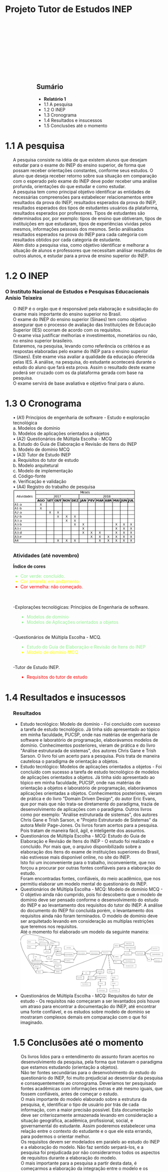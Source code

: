 <br /><br /><br /><br /><br />
<br /><br /><br /><br /><br />
# Projeto Tutor de Estudos INEP
<br /><br /><br /><br /><br />
<br /><br /><br /><br /><br />
<div style="page-break-after: always;"></div>
<div style="margin-left:100px">
<h2>Sumário </h2>
<ul>
<li><b>Relatório 1</b></li>
  <li>1.1​ ​A​ ​pesquisa​</li>
  <li>1.2​ ​O​ ​INEP</li>
  <li>1.3 Cronograma</li>
  <li>1.4​ ​Resultados ​e​ insucessos</li>
  <li>1.5 Conclusões até o momento</li>
</ul>
</div>
<div style="page-break-after: always;"></div>
<h1>1.1 A pesquisa</h1>
<div style="margin-left:25px">
A pesquisa consiste na idéia de que existem alunos que desejam estudar para o exame do INEP do ensino superior, de forma que possam receber orientações constantes, conforme seus estudos. O aluno que deseja receber retorno sobre sua situação em comparação com o esperado pelo exame do INEP deve poder receber uma análise profunda, orientações do que estudar e como estudar.
<br>
A pesquisa tem como principal objetivo identificar as entidades de necessárias compreensões para estabelecer relacionamentos entre resultados da prova do INEP, resultados esperados da prova do INEP, resultados esperados dos tipos de estudantes usuários da plataforma, resultados esperados por professores. Tipos de estudantes são determinados por, por exemplo: tipos de ensino que obtiveram, tipos de instituições em que estudaram, tipos de experiências vividas pelos mesmos, informações pessoais dos mesmos. Serão análisados resultados esperados na prova do INEP para cada categoria com resultados obtidos por cada categoria de estudante.
<br>
Além disto a pesquisa visa, como objetivo identificar e melhorar a situação de alunos e professores que necessitam análisar resultados de outros alunos, e estudar para a prova de ensino superior do INEP.
</div>
<div style="page-break-after: always;"></div>
<h1>1.2 O INEP</h1>
<h3>O Instituto Nacional de Estudos e Pesquisas Educacionais Anísio Teixeira</h3>
<div style="margin-left:25px">
O INEP é o orgão que é responsável pela elaboração e subsidiação do exame mais importante do ensino superior no Brasil.
<br>
O exame do INEP do ensino superior (Sinaes) tem como objetivo assegurar que o processo de avaliação das Instituições de Educação Superior (IES) ocorram de acordo com os requisitos.
<br>
O exame visa justificar melhorias e investimentos, monetários ou não, no ensino superior brasileiro.
<br>
Estaremos, na pesquisa, levando como referência os critérios e as respostas elaboradas pelo exame do INEP para o ensino superior (Sinaes). Este exame visa avaliar a qualidade da educação oferecida pelas IES. A análise, na pesquisa, do estudante acontecerá durante o estudo do aluno que fará esta prova. Assim o resultado deste exame poderá ser cruzado com os da plataforma gerada com base na pesquisa.
<br>
O exame servirá de base avaliativa e objetivo final para o aluno.
</div>
<div style="page-break-after: always;"></div>
<h1>1.3 O Cronograma</h1>
<div style="margin-left:25px">
• (A1) Princípios de engenharia de software - Estudo e exploração tecnológica
<br>
a. Modelos de domínio
<br>
b. Modelos de aplicações orientados a objetos
<br>
• (A2) Questionários de Múltipla Escolha - MCQ
<br>
a. Estudo do Guia de Elaboração e Revisão de Itens do INEP
<br>
b. Modelo de domínio MCQ
<br>
• (A3) Tutor de Estudo INEP
<br>
a. Requisitos do tutor de estudo
<br>
b. Modelo arquitetural
<br>
c. Modelo de implementação
<br>
d. Código-fonte
<br>
e. Verificação e validação
<br>
• (A4) Registro do trabalho de pesquisa
<br>
<img src="./cronograma.PNG"/>
<br>
<h3>Atividades (até novembro)</h3>
<b>Índice de cores</b>
<ul>

<li style="color:lightgreen">Cor verde: concluído.</li>
  <li style="color:yellow">Cor amarela: em andamento.</li>
  <li style="color:red">Cor vermelha: não começado.</li>
</ul>



<br>
<br>-Explorações tecnológicas: Princípios de Engenharia de software.
<div style="margin-left:20px">
<ul>
  <li style="color:lightgreen">Modelos de domínio</li>
  <li style="color:lightgreen">Modelos de Aplicações orientados a objetos</li>
</ul>
</div>
<br>-Questionários de Múltipla Escolha - MCQ.
<div style="margin-left:20px">
<ul>
  <li style="color:lightgreen">Estudo do Guia de Elaboração e Revisão de Itens do INEP</li>
  <li style="color:yellow">Modelo de domínio MCQ</li>
</ul>
</div>
<br>-Tutor de Estudo INEP.
<div style="margin-left:20px">
<ul>
      <li style="color:red">Requisitos do tutor de estudo</li>
</ul>
</div>
</div>
<div style="page-break-after: always;"></div>
<h1>1.4 Resultados e insucessos</h1>
<div style="margin-left:25px">
<h3>Resultados</h3>
<div>
<ul>
  <li>Estudo tecnlógico: Modelo de domínio - Foi concluído com sucesso a tarefa de estudo tecnológico. Já tinha sido apresentado ao tópico em minha faculdade, PUCSP, onde nas matérias de engenharia de software e laboratório de programação, elaborávamos modelos de domínio. Conhecimentos posteriores, vieram de prática e do livro "Análise estruturada de sistemas", dos autores Chris Gane e Trish Sarson. O livro foi um acerto para a pesquisa. Pois trata de maneira cautelosa o paradigma de orientação a objetos.</li>
  <li>Estudo tecnlógico: Modelos de aplicações orientados a objetos - Foi concluído com sucesso a tarefa de estudo tecnológico de modelos de aplicações orientados a objetos. Já tinha sido apresentado ao tópico em minha faculdade, PUCSP, onde nas matérias de orientação a objetos e laboratório de programação, elaborávamos aplicações orientadas a objetos. Conhecimentos posteriores, vieram de prática e do livro "Domain Driven Design", do autor Eric Evans, que por mais que não trata-se diretamente do paradigma, trazia de desenvolvimento de aplicações com o paradigma. Outros livros como por exemplo: "Análise estruturada de sistemas", dos autores Chris Gane e Trish Sarson, e "Projeto Estruturado de Sistemas" da autora Meilir Page-Jones. Os livros foram acertos para a pesquisa. Pois tratam de maneira fácil, ágil, e inteligente dos assuntos.</li>
  <li>Questionários de Múltipla Escolha - MCQ: Estudo do Guia de Elaboração e Revisão de Itens do INEP - O estudo foi realizado e concluído. Por mais que, o arquivo disponibilizado sobre a elaboração dos itens do exame de instituições superiores do Brasil, não estivesse mais disponível online, no site do INEP.
  <br>
  Isto foi um inconveniente para o trabalho, inconveniente, que nos forçou a procurar por outras fontes confiáveis para a elaboração do estudo.
  <br>
  Foram encontradas fontes, confiáveis, do meio acadêmico, que nos permitiu elaborar um modelo mental do questionário do INEP.
  </li>
  <li>Questionários de Múltipla Escolha - MCQ: Modelo de domínio MCQ - O objetivo ainda não cumprido, pois foi descoberto que o modelo de domínio deve ser pensado conforme o desenvolvimento do estudo do INEP e ao levantamento dos requisitos do tutor do INEP.
  A análise do documento do INEP foi concluída porém, o levantamento dos requisitos ainda não foram terminados. O modelo de domínio deve ser arquitetado levando em consideração as multiplas restrições que teremos nos requisitos.
  <br>
  Até o momento foi elaborado um modelo da seguinte maneira:
  <br>
  <img src="./TutorDeEstudosINEP.png" />
  </li>
<li>Questionários de Múltipla Escolha - MCQ: Requisitos do tutor de estudo - Os requisitos náo começaram a ser levantados pois houve um atraso para encontrar a documentação do INEP, até encontrar uma fonte confiável, e os estudos sobre modelo de domínio se mostraram complexos demais em comparação com o que foi imaginado.</li>
</ul>

</div>
<div style="page-break-after: always;"></div>
  <h1>1.5 Conclusões até o momento</h1>
    <div style="margin-left:25px">
      Os livros lidos para o entendimento do assunto foram acertos no desenvolvimento da pesquisa, pela forma que tratavam o paradigma que estamos estudando (orientação a objetos).
      <br>
      Não ter fontes secundárias para o desenvolvimento do estudo do questionário do INEP, foi muito prejudicial ao desenrolar da pesquisa e consequentemente ao cronograma. Deveríamos ter pesquisado fontes acadêmicas com informações extras e até mesmo iguais, que fossem confiáveis, antes de começar o estudo.
      <br>
      O mais importante do modelo elaborado sobre a estrutura da pesquisa, é, identificar o tipo de usuário por trás de cada informação, com a maior precisão possível. Esta documentação deve ser criteriozamente armazenada levando em consideração a situação geográfica, acadêmica, profissional, social, e governamental do estudante. Assim poderemos estabelecer uma relação entre o contexto do estudante e o que ele esta errando, para podermos o orientar melhor.
      <br>
      Os requisitos devem ser modelados em paralelo ao estudo do INEP e a elaboração do modelo.
      Não faz sentido serpará-los, e a pesquisa foi prejudicada por não considerarmos todos os aspectos de requisitos durante a elaboração do modelo.
      <br>
      O mais importante para a pesquisa a partir desta data, é começarmos a elaboração da integração entre o modelo e os requistos levantados posteriormente, ao início da elaboração da modelagem. A modelagem, por ter sido iniciada antes do levantamento de requisitos, foi refatorada para atender de forma mais explícita as necessidades dos requisitos.
      <br>
      Feito isso a pesquisa deve prosseguir para o modelo arquitetural e modelo de implementação. E dai prosseguir com o cronograma.
      <br>
      A parte mais importante da pesquisa até o momento, é o entendimento de que o modelo de estudante, deve ser preciso para que uma inteligência consiga trazer melhores critérios de melhorias e melhores análises de resultados pós prova, questionário, e estudo.
  </div>
</div>
</div>